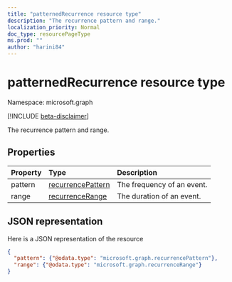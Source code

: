 ```yaml
---
title: "patternedRecurrence resource type"
description: "The recurrence pattern and range."
localization_priority: Normal
doc_type: resourcePageType
ms.prod: ""
author: "harini84"
---
```


# patternedRecurrence resource type

Namespace: microsoft.graph

[!INCLUDE [beta-disclaimer](../../includes/beta-disclaimer.md)]

The recurrence pattern and range.

## Properties
| Property	   | Type	|Description|
|:---------------|:--------|:----------|
|pattern|[recurrencePattern](recurrencepattern.md)|The frequency of an event.|
|range|[recurrenceRange](recurrencerange.md)|The duration of an event.|

## JSON representation

Here is a JSON representation of the resource

<!-- {
  "blockType": "resource",
  "optionalProperties": [

  ],
  "@odata.type": "microsoft.graph.patternedRecurrence"
}-->

```json
{
  "pattern": {"@odata.type": "microsoft.graph.recurrencePattern"},
  "range": {"@odata.type": "microsoft.graph.recurrenceRange"}
}

```

<!-- uuid: 8fcb5dbc-d5aa-4681-8e31-b001d5168d79
2015-10-25 14:57:30 UTC -->
<!--
{
  "type": "#page.annotation",
  "description": "patternedRecurrence resource",
  "keywords": "",
  "section": "documentation",
  "tocPath": "",
  "suppressions": []
}
-->


